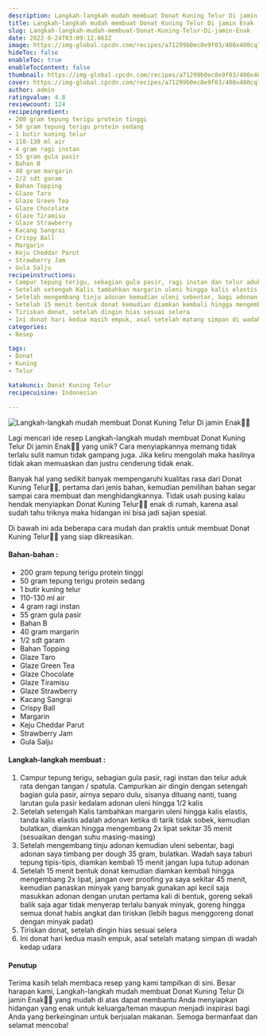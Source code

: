```yaml
---
description: Langkah-langkah mudah membuat Donat Kuning Telur Di jamin Enak"
title: Langkah-langkah mudah membuat Donat Kuning Telur Di jamin Enak
slug: Langkah-langkah-mudah-membuat-Donat-Kuning-Telur-Di-jamin-Enak
date: 2022-8-24T03:09:12.063Z
image: https://img-global.cpcdn.com/recipes/a71299b0ec8e9f03/400x400cq70/photo.jpg
hideToc: false
enableToc: true
enableTocContent: false
thumbnail: https://img-global.cpcdn.com/recipes/a71299b0ec8e9f03/400x400cq70/photo.jpg
cover: https://img-global.cpcdn.com/recipes/a71299b0ec8e9f03/400x400cq70/photo.jpg
author: admin
ratingvalue: 4.8
reviewcount: 124
recipeingredient:
- 200 gram tepung terigu protein tinggi
- 50 gram tepung terigu protein sedang
- 1 butir kuning telur
- 110-130 ml air
- 4 gram ragi instan
- 55 gram gula pasir
- Bahan B
- 40 gram margarin
- 1/2 sdt garam
- Bahan Topping
- Glaze Taro
- Glaze Green Tea
- Glaze Chocolate
- Glaze Tiramisu
- Glaze Strawberry
- Kacang Sangrai
- Crispy Ball
- Margarin
- Keju Cheddar Parut
- Strawberry Jam
- Gula Salju
recipeinstructions:
- Campur tepung terigu, sebagian gula pasir, ragi instan dan telur aduk rata dengan tangan / spatula. Campurkan air dingin dengan setengah bagian gula pasir, airnya separo dulu, sisanya dituang nanti, tuang larutan gula pasir kedalam adonan uleni hingga 1/2 kalis
- Setelah setengah Kalis tambahkan margarin uleni hingga kalis elastis, tanda kalis elastis adalah adonan ketika di tarik tidak sobek, kemudian bulatkan, diamkan hingga mengembang 2x lipat sekitar 35 menit (sesuaikan dengan suhu masing-masing)
- Setelah mengembang tinju adonan kemudian uleni sebentar, bagi adonan saya timbang per dough 35 gram, bulatkan. Wadah saya taburi tepung tipis-tipis, diamkan kembali 15 menit jangan lupa tutup adonan
- Setelah 15 menit bentuk donat kemudian diamkan kembali hingga mengembang 2x lipat, jangan over proofing ya saya sekitar 45 menit, kemudian panaskan minyak yang banyak gunakan api kecil saja masukkan adonan dengan urutan pertama kali di bentuk, goreng sekali balik saja agar tidak menyerap terlalu banyak minyak, goreng hingga semua donat habis angkat dan tiriskan (lebih bagus menggoreng donat dengan minyak padat)
- Tiriskan donat, setelah dingin hias sesuai selera
- Ini donat hari kedua masih empuk, asal setelah matang simpan di wadah kedap udara
categories:
- Resep

tags:
- Donat
- Kuning
- Telur

katakunci: Donat Kuning Telur
recipecuisine: Indonesian

---
```


![Langkah-langkah mudah membuat Donat Kuning Telur Di jamin Enak👩‍🍳](https://img-global.cpcdn.com/recipes/a71299b0ec8e9f03/400x400cq70/photo.jpg)

Lagi mencari ide resep Langkah-langkah mudah membuat Donat Kuning Telur Di jamin Enak👩‍🍳 yang unik? Cara menyiapkannya memang tidak terlalu sulit namun tidak gampang juga. Jika keliru mengolah maka hasilnya tidak akan memuaskan dan justru cenderung tidak enak.

Banyak hal yang sedikit banyak mempengaruhi kualitas rasa dari Donat Kuning Telur👩‍🍳, pertama dari jenis bahan, kemudian pemilihan bahan segar sampai cara membuat dan menghidangkannya. Tidak usah pusing kalau hendak menyiapkan Donat Kuning Telur👩‍🍳 enak di rumah, karena asal sudah tahu triknya maka hidangan ini bisa jadi sajian spesial.

Di bawah ini ada beberapa cara mudah dan praktis untuk membuat Donat Kuning Telur👩‍🍳 yang siap dikreasikan.

<!--inarticleads1-->

#### Bahan-bahan :

- 200 gram tepung terigu protein tinggi
- 50 gram tepung terigu protein sedang
- 1 butir kuning telur
- 110-130 ml air
- 4 gram ragi instan
- 55 gram gula pasir
- Bahan B
- 40 gram margarin
- 1/2 sdt garam
- Bahan Topping
- Glaze Taro
- Glaze Green Tea
- Glaze Chocolate
- Glaze Tiramisu
- Glaze Strawberry
- Kacang Sangrai
- Crispy Ball
- Margarin
- Keju Cheddar Parut
- Strawberry Jam
- Gula Salju

<!--inarticleads2-->

#### Langkah-langkah membuat :

1. Campur tepung terigu, sebagian gula pasir, ragi instan dan telur aduk rata dengan tangan / spatula. Campurkan air dingin dengan setengah bagian gula pasir, airnya separo dulu, sisanya dituang nanti, tuang larutan gula pasir kedalam adonan uleni hingga 1/2 kalis
1. Setelah setengah Kalis tambahkan margarin uleni hingga kalis elastis, tanda kalis elastis adalah adonan ketika di tarik tidak sobek, kemudian bulatkan, diamkan hingga mengembang 2x lipat sekitar 35 menit (sesuaikan dengan suhu masing-masing)
1. Setelah mengembang tinju adonan kemudian uleni sebentar, bagi adonan saya timbang per dough 35 gram, bulatkan. Wadah saya taburi tepung tipis-tipis, diamkan kembali 15 menit jangan lupa tutup adonan
1. Setelah 15 menit bentuk donat kemudian diamkan kembali hingga mengembang 2x lipat, jangan over proofing ya saya sekitar 45 menit, kemudian panaskan minyak yang banyak gunakan api kecil saja masukkan adonan dengan urutan pertama kali di bentuk, goreng sekali balik saja agar tidak menyerap terlalu banyak minyak, goreng hingga semua donat habis angkat dan tiriskan (lebih bagus menggoreng donat dengan minyak padat)
1. Tiriskan donat, setelah dingin hias sesuai selera
1. Ini donat hari kedua masih empuk, asal setelah matang simpan di wadah kedap udara

#### Penutup

Terima kasih telah membaca resep yang kami tampilkan di sini. Besar harapan kami, Langkah-langkah mudah membuat Donat Kuning Telur Di jamin Enak👩‍🍳 yang mudah di atas dapat membantu Anda menyiapkan hidangan yang enak untuk keluarga/teman maupun menjadi inspirasi bagi Anda yang berkeinginan untuk berjualan makanan. Semoga bermanfaat dan selamat mencoba!